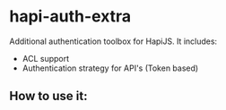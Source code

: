 hapi-auth-extra
===============

Additional authentication toolbox for HapiJS.
It includes: 
* ACL support
* Authentication strategy for API's (Token based)

How to use it:
--------------
